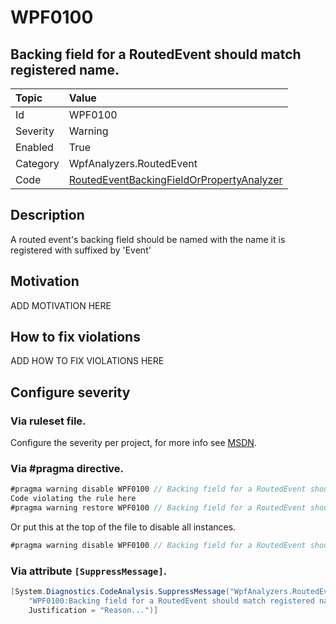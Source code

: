 # WPF0100
## Backing field for a RoutedEvent should match registered name.

| Topic    | Value
| :--      | :--
| Id       | WPF0100
| Severity | Warning
| Enabled  | True
| Category | WpfAnalyzers.RoutedEvent
| Code     | [RoutedEventBackingFieldOrPropertyAnalyzer](https://github.com/DotNetAnalyzers/WpfAnalyzers/blob/master/WpfAnalyzers/Analyzers/RoutedEventBackingFieldOrPropertyAnalyzer.cs)

## Description

A routed event's backing field should be named with the name it is registered with suffixed by 'Event'

## Motivation

ADD MOTIVATION HERE

## How to fix violations

ADD HOW TO FIX VIOLATIONS HERE

<!-- start generated config severity -->
## Configure severity

### Via ruleset file.

Configure the severity per project, for more info see [MSDN](https://msdn.microsoft.com/en-us/library/dd264949.aspx).

### Via #pragma directive.
```C#
#pragma warning disable WPF0100 // Backing field for a RoutedEvent should match registered name.
Code violating the rule here
#pragma warning restore WPF0100 // Backing field for a RoutedEvent should match registered name.
```

Or put this at the top of the file to disable all instances.
```C#
#pragma warning disable WPF0100 // Backing field for a RoutedEvent should match registered name.
```

### Via attribute `[SuppressMessage]`.

```C#
[System.Diagnostics.CodeAnalysis.SuppressMessage("WpfAnalyzers.RoutedEvent", 
    "WPF0100:Backing field for a RoutedEvent should match registered name.", 
    Justification = "Reason...")]
```
<!-- end generated config severity -->